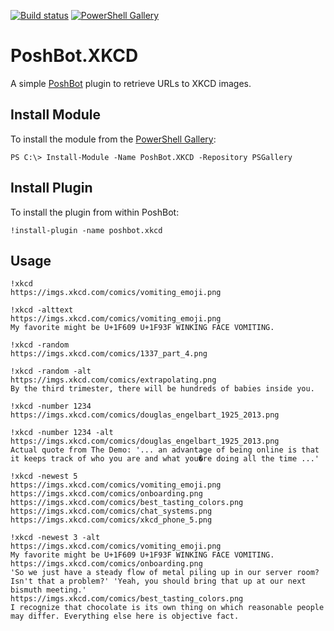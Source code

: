 
[![Build status][appveyor-badge]][appveyor-build]
[![PowerShell Gallery][psgallery-badge]][psgallery]

# PoshBot.XKCD

A simple [PoshBot](https://github.com/devblackops/PoshBot) plugin to retrieve URLs to XKCD images.

## Install Module

To install the module from the [PowerShell Gallery](https://www.powershellgallery.com/):

```
PS C:\> Install-Module -Name PoshBot.XKCD -Repository PSGallery
```

## Install Plugin

To install the plugin from within PoshBot:

```
!install-plugin -name poshbot.xkcd
```

## Usage
```
!xkcd
https://imgs.xkcd.com/comics/vomiting_emoji.png
```

```
!xkcd -alttext
https://imgs.xkcd.com/comics/vomiting_emoji.png
My favorite might be U+1F609 U+1F93F WINKING FACE VOMITING.
```

```
!xkcd -random
https://imgs.xkcd.com/comics/1337_part_4.png
```

```
!xkcd -random -alt
https://imgs.xkcd.com/comics/extrapolating.png
By the third trimester, there will be hundreds of babies inside you.
```

```
!xkcd -number 1234
https://imgs.xkcd.com/comics/douglas_engelbart_1925_2013.png
```

```
!xkcd -number 1234 -alt
https://imgs.xkcd.com/comics/douglas_engelbart_1925_2013.png
Actual quote from The Demo: '... an advantage of being online is that it keeps track of who you are and what you�re doing all the time ...'
```

```
!xkcd -newest 5
https://imgs.xkcd.com/comics/vomiting_emoji.png
https://imgs.xkcd.com/comics/onboarding.png
https://imgs.xkcd.com/comics/best_tasting_colors.png
https://imgs.xkcd.com/comics/chat_systems.png
https://imgs.xkcd.com/comics/xkcd_phone_5.png
```

```
!xkcd -newest 3 -alt
https://imgs.xkcd.com/comics/vomiting_emoji.png
My favorite might be U+1F609 U+1F93F WINKING FACE VOMITING.
https://imgs.xkcd.com/comics/onboarding.png
'So we just have a steady flow of metal piling up in our server room? Isn't that a problem?' 'Yeah, you should bring that up at our next bismuth meeting.'
https://imgs.xkcd.com/comics/best_tasting_colors.png
I recognize that chocolate is its own thing on which reasonable people may differ. Everything else here is objective fact.
```

[appveyor-badge]: https://ci.appveyor.com/api/projects/status/eui6lam92efc5n8k?svg=true
[appveyor-build]: https://ci.appveyor.com/project/devblackops/poshbot-xkcd
[psgallery-badge]: https://img.shields.io/powershellgallery/dt/poshbot.xkcd.svg
[psgallery]: https://www.powershellgallery.com/packages/poshbot.xkcd